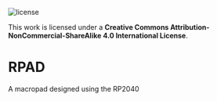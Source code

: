 ![license](https://licensebuttons.net/l/by-nc-sa/4.0/88x31.png)

This work is licensed under a **Creative Commons Attribution-NonCommercial-ShareAlike 4.0 International License**.

# RPAD
A macropad designed using the RP2040